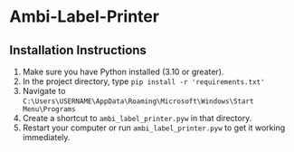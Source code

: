 # Ambi-Label-Printer

## Installation Instructions
1. Make sure you have Python installed (3.10 or greater).
2. In the project directory, type `pip install -r 'requirements.txt'`
3. Navigate to `C:\Users\USERNAME\AppData\Roaming\Microsoft\Windows\Start Menu\Programs`
4. Create a shortcut to `ambi_label_printer.pyw` in that directory.
5. Restart your computer or run `ambi_label_printer.pyw` to get it working immediately.
